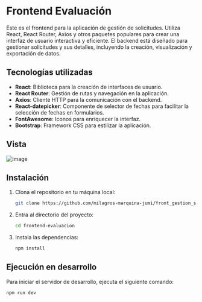 # Frontend Evaluación

Este es el frontend para la aplicación de gestión de solicitudes. Utiliza React, React Router, Axios y otros paquetes populares para crear una interfaz de usuario interactiva y eficiente. El backend está diseñado para gestionar solicitudes y sus detalles, incluyendo la creación, visualización y exportación de datos.

## Tecnologías utilizadas

- **React**: Biblioteca para la creación de interfaces de usuario.
- **React Router**: Gestión de rutas y navegación en la aplicación.
- **Axios**: Cliente HTTP para la comunicación con el backend.
- **React-datepicker**: Componente de selector de fechas para facilitar la selección de fechas en formularios.
- **FontAwesome**: Iconos para enriquecer la interfaz.
- **Bootstrap**: Framework CSS para estilizar la aplicación.

## Vista
![image](https://github.com/user-attachments/assets/2e10ab4a-8872-4fda-afed-eb901f140152)


## Instalación

1. Clona el repositorio en tu máquina local:
    ```bash
    git clone https://github.com/milagros-marquina-jumi/front_gestion_solicitudes.git
    ```

2. Entra al directorio del proyecto:
    ```bash
    cd frontend-evaluacion
    ```

3. Instala las dependencias:
    ```bash
    npm install
    ```

## Ejecución en desarrollo

Para iniciar el servidor de desarrollo, ejecuta el siguiente comando:

```bash
npm run dev
